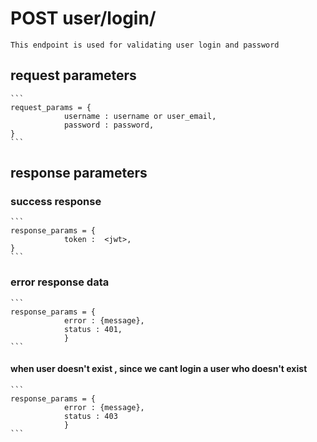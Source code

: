 # POST user/login/ 

    This endpoint is used for validating user login and password

## request parameters
    ```
    request_params = {
                username : username or user_email,
                password : password,
    }
    ```


<!-- if username and password combination are correct -->
<!-- #jwt contains username  -->
## response parameters

### success response
    ```
    response_params = {
                token :  <jwt>,
    }
    ```

<!-- if username and password combination are incorrect -->
<!--- if username/user_email is not found -->
### error response data

    ```
    response_params = {
                error : {message},
                status : 401,
                }
    ```

#### when user doesn't exist , since we cant login a user who doesn't exist
    ```
    response_params = {
                error : {message},
                status : 403 
                }
    ```

